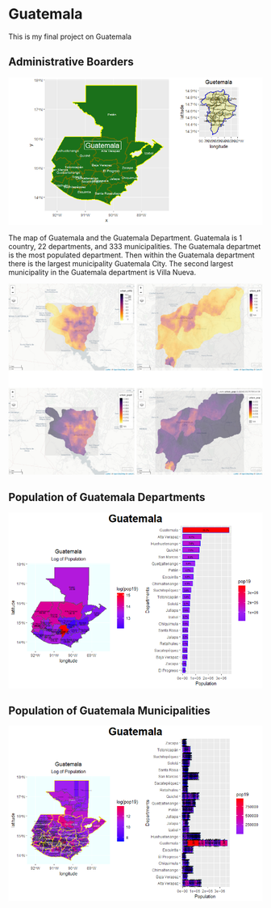 # Guatemala


This is my final project on Guatemala

## Administrative Boarders

![](Rplot.png)

The map of Guatemala and the Guatemala Department. Guatemala is 1 country, 22 departments, and 333 municipalities. The Guatemala departmet is the most populated department. Then within the Guatemala department there is the largest municipality Guatemala City. The second largest municipality in the Guatemala department is Villa Nueva. 

![](all_layered.png)

## Population of Guatemala Departments

![](adm1_map_bar.png)

## Population of Guatemala Municipalities

![](guatemala_bar_map.png)
